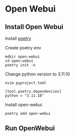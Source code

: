 # Open Webui

## Install Open Webui
Install [poetry]()

Create poetry env
```
mdkir open-webui
cd open-webui
poetry init -n
```

Change python version to 3.11.10
```
nvim pyproject.toml
```
```
[tool.poetry.dependencies]
python = "3.11.10"
```

Install open-webui
```
poetry add open-webui
```

## Run OpenWebui

